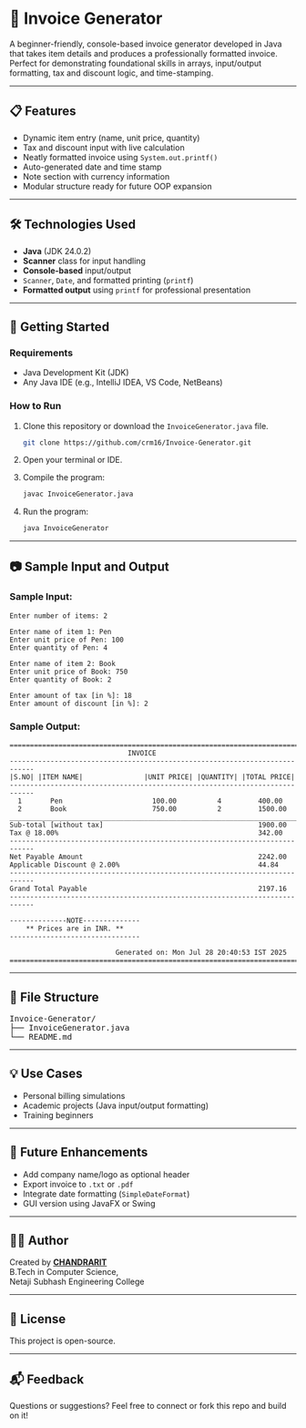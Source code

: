 # 🧾 Invoice Generator 

A beginner-friendly, console-based invoice generator developed in Java that takes item details and produces a professionally formatted invoice. Perfect for demonstrating foundational skills in arrays, input/output formatting, tax and discount logic, and time-stamping.

---

## 📋 Features

- Dynamic item entry (name, unit price, quantity)
- Tax and discount input with live calculation
- Neatly formatted invoice using `System.out.printf()`
- Auto-generated date and time stamp
- Note section with currency information
- Modular structure ready for future OOP expansion

---

## 🛠️ Technologies Used

- **Java** (JDK 24.0.2)
- **Scanner** class for input handling
- **Console-based** input/output
- `Scanner`, `Date`, and formatted printing (`printf`)
- **Formatted output** using `printf` for professional presentation  

---

## 🚀 Getting Started

### Requirements
- Java Development Kit (JDK)
- Any Java IDE (e.g., IntelliJ IDEA, VS Code, NetBeans)

### How to Run

1. Clone this repository or download the `InvoiceGenerator.java` file.  

   ```bash
   git clone https://github.com/crm16/Invoice-Generator.git  
3. Open your terminal or IDE.
4. Compile the program:
   ```bash
   javac InvoiceGenerator.java  
5. Run the program:
   ```bash
   java InvoiceGenerator  

---

## 📷 Sample Input and Output

### Sample Input:  

    Enter number of items: 2  

    Enter name of item 1: Pen  
    Enter unit price of Pen: 100  
    Enter quantity of Pen: 4  

    Enter name of item 2: Book  
    Enter unit price of Book: 750  
    Enter quantity of Book: 2  

    Enter amount of tax [in %]: 18  
    Enter amount of discount [in %]: 2  

### Sample Output:
    
    ============================================================================
                                 INVOICE
    ----------------------------------------------------------------------------
    |S.NO| |ITEM NAME|               |UNIT PRICE| |QUANTITY| |TOTAL PRICE|
    ----------------------------------------------------------------------------
      1       Pen                      100.00          4         400.00
      2       Book                     750.00          2         1500.00
    ____________________________________________________________________________
    Sub-total [without tax]                                      1900.00
    Tax @ 18.00%                                                 342.00
    ----------------------------------------------------------------------------
    Net Payable Amount                                           2242.00
    Applicable Discount @ 2.00%                                  44.84
    ----------------------------------------------------------------------------
    Grand Total Payable                                          2197.16
    ----------------------------------------------------------------------------

    --------------NOTE--------------
        ** Prices are in INR. **
    --------------------------------

                              Generated on: Mon Jul 28 20:40:53 IST 2025
    ============================================================================

---

## 📂 File Structure
<pre>
Invoice-Generator/  
├── InvoiceGenerator.java  
└── README.md  
</pre>  

---

## 💡 Use Cases
- Personal billing simulations
- Academic projects (Java input/output formatting)
- Training beginners

---

## 📌 Future Enhancements

- Add company name/logo as optional header
- Export invoice to `.txt` or `.pdf`
- Integrate date formatting (`SimpleDateFormat`)
- GUI version using JavaFX or Swing

---

## 🧑‍💻 Author

Created by [**CHANDRARIT**](https://github.com/crm16)  
B.Tech in Computer Science,  
Netaji Subhash Engineering College  

---

## 📄 License
This project is open-source.

---

## 📬 Feedback
Questions or suggestions? Feel free to connect or fork this repo and build on it!
